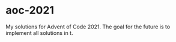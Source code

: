 # aoc-2021
My solutions for Advent of Code 2021. The goal for the future is to implement all solutions in t.
